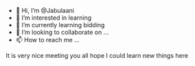- 👋 Hi, I’m @Jabulaani
- 👀 I’m interested in learning 
- 🌱 I’m currently learning bidding 
- 💞️ I’m looking to collaborate on ...
- 📫 How to reach me ...

<!---
Jabulaani/Jabulaani is a ✨ special ✨ repository because its `README.md` (this file) appears on your GitHub profile.
You can click the Preview link to take a look at your changes.
--->
It is very nice meeting you all hope I could learn new things here 
